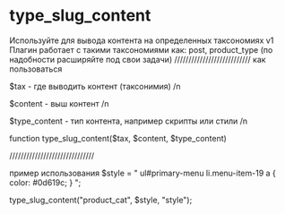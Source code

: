 # type_slug_content
Используйте для вывода контента на определенных таксономиях 
v1
Плагин работает с такими таксономиями как: post, product_type (по надобности расширяйте под свои задачи)
///////////////////////////
как пользоваться

$tax - где выводить контент (таксонимия) /n

$content - выш контент /n

$type_content - тип контента, например скрипты или стили /n


function type_slug_content($tax, $content, $type_content)

//////////////////////////////

пример использования
$style = "
    ul#primary-menu li.menu-item-19 a {
       color: #0d619c;
    }
";

type_slug_content("product_cat", $style, "style");
